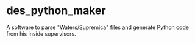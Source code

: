 # des_python_maker
A software to parse "Waters/Supremica" files and generate Python code from his inside supervisors.
